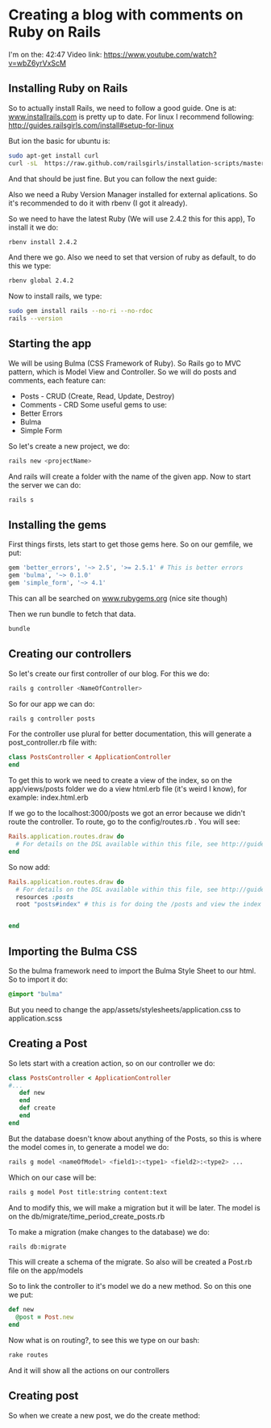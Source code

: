 # Creating a blog with comments on Ruby on Rails
I'm on the: 42:47
Video link: https://www.youtube.com/watch?v=wbZ6yrVxScM
## Installing Ruby on Rails
So to actually install Rails, we need to follow a good guide. One is at:
www.installrails.com is pretty up to date. For linux I recommend following:
http://guides.railsgirls.com/install#setup-for-linux

But ion the basic for ubuntu is:
```bash
sudo apt-get install curl
curl -sL  https://raw.github.com/railsgirls/installation-scripts/master/rails-install-ubuntu.sh
```
And that should be just fine. But you can follow the next guide:

Also we need a Ruby Version Manager installed for external aplications. So
it's recommended to do it with rbenv (I got it already).

So we need to have the latest Ruby (We will use 2.4.2 this for this app), To install it we do:
```bash
rbenv install 2.4.2
```
And there we go. Also we need to set that version of ruby as default, to do this we type:
```bash
rbenv global 2.4.2
```
Now to install rails, we type:
```bash
sudo gem install rails --no-ri --no-rdoc
rails --version
```
## Starting the app
We will be using Bulma (CSS Framework of Ruby). So Rails go to MVC pattern, which is Model View and Controller. So we will do posts and comments, each feature can:
- Posts - CRUD (Create, Read, Update, Destroy)
- Comments - CRD
Some useful gems to use:
- Better Errors
- Bulma
- Simple Form

So let's create a new project, we do:
```bash
rails new <projectName>
```
And rails will create a folder with the name of the given app. Now to start the server we can do:
```bash
rails s
```
## Installing the gems
First things firsts, lets start to get those gems here. So on our gemfile, we put:
```ruby
gem 'better_errors', '~> 2.5', '>= 2.5.1' # This is better errors
gem 'bulma', '~> 0.1.0'
gem 'simple_form', '~> 4.1'
```
This can all be searched on www.rubygems.org (nice site though)

Then we run bundle to fetch that data.
```bash
bundle
```
## Creating our controllers
So let's create our first controller of our blog. For this we do:
```bash
rails g controller <NameOfController>
```
So for our app we can do:
```bash
rails g controller posts
```
For the controller use plural for better documentation, this will generate a post_controller.rb file with:
```Ruby
class PostsController < ApplicationController
end
```
To get this to work we need to create a view of the index, so on the app/views/posts folder we do a view html.erb file (it's weird I know), for example: index.html.erb


If we go to the localhost:3000/posts we got an error because we didn't route the controller. To route, go to the config/routes.rb . You will see:
```Ruby
Rails.application.routes.draw do
  # For details on the DSL available within this file, see http://guides.rubyonrails.org/routing.html
end
```
So now add:
```Ruby
Rails.application.routes.draw do
  # For details on the DSL available within this file, see http://guides.rubyonrails.org/routing.html
  resources :posts
  root "posts#index" # this is for doing the /posts and view the index file


end
```
## Importing the Bulma CSS
So the bulma framework need to import the Bulma Style Sheet to our html. So to import it do:
```css
@import "bulma"
```
But you need to change the app/assets/stylesheets/application.css to application.scss 
## Creating a Post
So lets start with a creation action, so on our controller we do:
```Ruby
class PostsController < ApplicationController
#...
   def new
   end
   def create
   end
end
```
But the database doesn't know about anything of the Posts, so this is where the model comes in, to generate a model we do:
```bash
rails g model <nameOfModel> <field1>:<type1> <field2>:<type2> ...
```
Which on our case will be:
```bash
rails g model Post title:string content:text
```
And to modify this, we will make a migration but it will be later.
The model is on the db/migrate/time_period_create_posts.rb

To make a migration (make changes to the database) we do:
```bash
rails db:migrate
```
This will create a schema of the migrate. So also will be created a Post.rb file on the app/models

So to link the controller to it's model we do a new method. So on this one we put:
```Ruby
def new
  @post = Post.new
end
```
Now what is on routing?, to see this we type on our bash:
```bash
rake routes
```
And it will show all the actions on our controllers
## Creating post
So when we create a new post, we do the create method:

